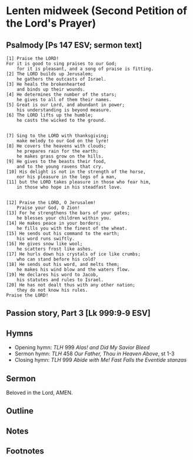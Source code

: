 <head>
<meta charset="utf-8">
<style>
</style>
<title>sermon</title>
</head>

# Lenten midweek (Second Petition of the Lord's Prayer)

## Psalmody [Ps 147 ESV; sermon text]



	[1] Praise the LORD!
	For it is good to sing praises to our God;
		for it is pleasant, and a song of praise is fitting.
	[2] The LORD builds up Jerusalem;
		he gathers the outcasts of Israel.
	[3] He heals the brokenhearted
		and binds up their wounds.
	[4] He determines the number of the stars;
		he gives to all of them their names.
	[5] Great is our Lord, and abundant in power;
		his understanding is beyond measure.
	[6] The LORD lifts up the humble;
		he casts the wicked to the ground.
	
	
	[7] Sing to the LORD with thanksgiving;
		make melody to our God on the lyre!
	[8] He covers the heavens with clouds;
		he prepares rain for the earth;
		he makes grass grow on the hills.
	[9] He gives to the beasts their food,
		and to the young ravens that cry.
	[10] His delight is not in the strength of the horse,
		nor his pleasure in the legs of a man,
	[11] but the LORD takes pleasure in those who fear him,
		in those who hope in his steadfast love.
	
	
	[12] Praise the LORD, O Jerusalem!
		Praise your God, O Zion!
	[13] For he strengthens the bars of your gates;
		he blesses your children within you.
	[14] He makes peace in your borders;
		he fills you with the finest of the wheat.
	[15] He sends out his command to the earth;
		his word runs swiftly.
	[16] He gives snow like wool;
		he scatters frost like ashes.
	[17] He hurls down his crystals of ice like crumbs;
		who can stand before his cold?
	[18] He sends out his word, and melts them;
		he makes his wind blow and the waters flow.
	[19] He declares his word to Jacob,
		his statutes and rules to Israel.
	[20] He has not dealt thus with any other nation;
		they do not know his rules.
	Praise the LORD!

## Passion story, Part 3 [Lk 999:9‑9 ESV]


## Hymns

* Opening hymn: _TLH_ 999 _Alas! and Did My Savior Bleed_
* Sermon hymn: _TLH_ 458 _Our Father, Thou in Heaven Above_, st 1-3
* Closing hymn: _TLH_ 999 _Abide with Me! Fast Falls the Eventide stanzas_

## Sermon

Beloved in the Lord,  AMEN.

## Outline

    
## Notes



## Footnotes

